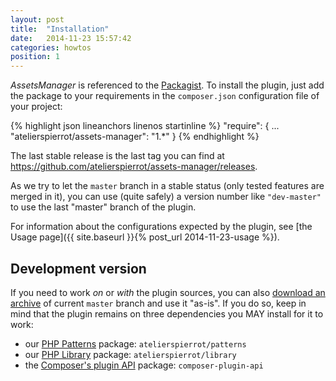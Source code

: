 ```yaml
---
layout: post
title:  "Installation"
date:   2014-11-23 15:57:42
categories: howtos
position: 1
---
```


*AssetsManager* is referenced to the [Packagist](https://packagist.org/packages/atelierspierrot/assets-manager).
To install the plugin, just add the package to your requirements in the `composer.json` configuration
file of your project:

{% highlight json lineanchors linenos startinline %}
"require": {
    ...
    "atelierspierrot/assets-manager": "1.*"
}
{% endhighlight %}

The last stable release is the last tag you can find at <https://github.com/atelierspierrot/assets-manager/releases>.

As we try to let the `master` branch in a stable status (only tested features are merged in it), you
can use (quite safely) a version number like `"dev-master"` to use the last "master" branch
of the plugin.

For information about the configurations expected by the plugin, see [the Usage page]({{ site.baseurl }}{% post_url 2014-11-23-usage %}).

## Development version

If you need to work *on* or *with* the plugin sources, you can also [download an archive](https://github.com/atelierspierrot/assets-manager/archive/master.zip)
of current `master` branch and use it "as-is". If you do so, keep in mind that the plugin
remains on three dependencies you MAY install for it to work:

-   our [PHP Patterns](https://github.com/atelierspierrot/patterns) package: `atelierspierrot/patterns`
-   our [PHP Library](https://github.com/atelierspierrot/library) package: `atelierspierrot/library`
-   the [Composer's plugin API](http://getcomposer.org/) package: `composer-plugin-api`
